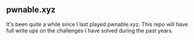 ## pwnable.xyz
It's been quite a while since I last played pwnable.xyz. This repo will have full write ups on the challenges I have solved during the past years.
